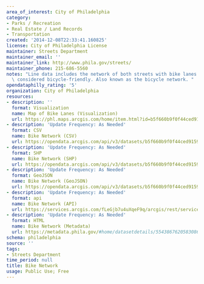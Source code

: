 ```yaml
---
area_of_interest: City of Philadelphia
category:
- Parks / Recreation
- Real Estate / Land Records
- Transportation
created: '2014-12-08T22:33:41.160825'
license: City of Philadelphia License
maintainer: Streets Department
maintainer_email: ''
maintainer_link: http://www.phila.gov/streets/
maintainer_phone: 215-686-5560
notes: "Line data includes the network of both streets with bike lanes and streets\
  \ considered bicycle-friendly. Also known as the bicycle network. "
opendataphilly_rating: '5'
organization: City of Philadelphia
resources:
- description: ''
  format: Visualization
  name: Map of Bike Lanes (Visualization)
  url: https://phl.maps.arcgis.com/home/item.html?id=b5f660b9f0f44ced915995b6d49f6385#visualize
- description: 'Update Frequency: As Needed'
  format: CSV
  name: Bike Network (CSV)
  url: https://opendata.arcgis.com/api/v3/datasets/b5f660b9f0f44ced915995b6d49f6385_0/downloads/data?format=csv&spatialRefId=4326&where=1%3D1
- description: 'Update Frequency: As Needed'
  format: SHP
  name: Bike Network (SHP)
  url: https://opendata.arcgis.com/api/v3/datasets/b5f660b9f0f44ced915995b6d49f6385_0/downloads/data?format=shp&spatialRefId=4326&where=1%3D1
- description: 'Update Frequency: As Needed'
  format: GeoJSON
  name: Bike Network (GeoJSON)
  url: https://opendata.arcgis.com/api/v3/datasets/b5f660b9f0f44ced915995b6d49f6385_0/downloads/data?format=geojson&spatialRefId=4326&where=1%3D1
- description: 'Update Frequency: As Needed'
  format: api
  name: Bike Network (API)
  url: https://services.arcgis.com/fLeGjb7u4uXqeF9q/arcgis/rest/services/Bike_Network/FeatureServer/0/query?outFields=*&where=1%3D1
- description: 'Update Frequency: As Needed'
  format: HTML
  name: Bike Network (Metadata)
  url: https://metadata.phila.gov/#home/datasetdetails/5543867620583086178c4f44/?view_219_sort=field_15|asc
schema: philadelphia
source: ''
tags:
- Streets Department
time_period: null
title: Bike Network
usage: Public Use; Free
---
```

